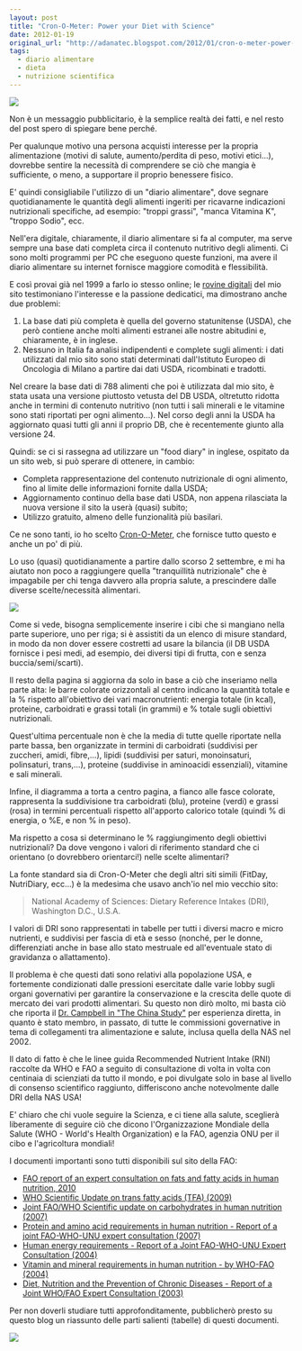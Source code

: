 ```yaml
---
layout: post
title: "Cron-O-Meter: Power your Diet with Science"
date: 2012-01-19
original_url: "http://adanatec.blogspot.com/2012/01/cron-o-meter-power-your-diet-with.html"
tags:
  - diario alimentare
  - dieta
  - nutrizione scientifica
---
```


[![](_assets/ecb10c1505c9fb22e720adff7513d29a8bfd5c86.png)](http://www.cronometer.com/)

Non è un messaggio pubblicitario, è la semplice realtà dei fatti, e nel resto del post spero di spiegare bene perché.

Per qualunque motivo una persona acquisti interesse per la propria alimentazione (motivi di salute, aumento/perdita di peso, motivi etici...), dovrebbe sentire la necessità di comprendere se ciò che mangia è sufficiente, o meno, a supportare il proprio benessere fisico.

E' quindi consigliabile l'utilizzo di un "diario alimentare", dove segnare quotidianamente le quantità degli alimenti ingeriti per ricavarne indicazioni nutrizionali specifiche, ad esempio: "troppi grassi", "manca Vitamina K", "troppo Sodio", ecc.

Nell'era digitale, chiaramente, il diario alimentare si fa al computer, ma serve sempre una base dati completa circa il contenuto nutritivo degli alimenti. Ci sono molti programmi per PC che eseguono queste funzioni, ma avere il diario alimentare su internet fornisce maggiore comodità e flessibilità.

E così provai già nel 1999 a farlo io stesso online; le [rovine digitali](http://www.adaca.it/Dieta) del mio sito testimoniano l'interesse e la passione dedicatici, ma dimostrano anche due problemi:

1. La base dati più completa è quella del governo statunitense (USDA), che però contiene anche molti alimenti estranei alle nostre abitudini e, chiaramente, è in inglese.
2. Nessuno in Italia fa analisi indipendenti e complete sugli alimenti: i dati utilizzati dal mio sito sono stati determinati dall'Istituto Europeo di Oncologia di Milano a partire dai dati USDA, ricombinati e tradotti.

Nel creare la base dati di 788 alimenti che poi è utilizzata dal mio sito, è stata usata una versione piuttosto vetusta del DB USDA, oltretutto ridotta anche in termini di contenuto nutritivo (non tutti i sali minerali e le vitamine sono stati riportati per ogni alimento...). Nel corso degli anni la USDA ha aggiornato quasi tutti gli anni il proprio DB, che è recentemente giunto alla versione 24.

Quindi: se ci si rassegna ad utilizzare un "food diary" in inglese, ospitato da un sito web, si può sperare di ottenere, in cambio:

* Completa rappresentazione del contenuto nutrizionale di ogni alimento, fino al limite delle informazioni fornite dalla USDA;
* Aggiornamento continuo della base dati USDA, non appena rilasciata la nuova versione il sito la userà (quasi) subito;
* Utilizzo gratuito, almeno delle funzionalità più basilari.

Ce ne sono tanti, io ho scelto [Cron-O-Meter](http://www.cronometer.com/), che fornisce tutto questo e anche un po' di più.

Lo uso (quasi) quotidianamente a partire dallo scorso 2 settembre, e mi ha aiutato non poco a raggiungere quella "tranquillità nutrizionale" che è impagabile per chi tenga davvero alla propria salute, a prescindere dalle diverse scelte/necessità alimentari.

[![](_assets/61d41a840defc80fade00aa663faa7f84143fe1c.png)](http://2.bp.blogspot.com/-z_hgu-YwBrE/TxgnQmRli8I/AAAAAAAAAC0/wF_a8FeEGuE/s1600/CRON-O-Meter-nutr_rid.png)

Come si vede, bisogna semplicemente inserire i cibi che si mangiano nella parte superiore, uno per riga; si è assistiti da un elenco di misure standard, in modo da non dover essere costretti ad usare la bilancia (il DB USDA fornisce i pesi medi, ad esempio, dei diversi tipi di frutta, con e senza buccia/semi/scarti).

Il resto della pagina si aggiorna da solo in base a ciò che inseriamo nella parte alta: le barre colorate orizzontali al centro indicano la quantità totale e la % rispetto all'obiettivo dei vari macronutrienti: energia totale (in kcal), proteine, carboidrati e grassi totali (in grammi) e % totale sugli obiettivi nutrizionali.

Quest'ultima percentuale non è che la media di tutte quelle riportate nella parte bassa, ben organizzate in termini di carboidrati (suddivisi per zuccheri, amidi, fibre,...), lipidi (suddivisi per saturi, monoinsaturi, polinsaturi, trans,...), proteine (suddivise in aminoacidi essenziali), vitamine e sali minerali.

Infine, il diagramma a torta a centro pagina, a fianco alle fasce colorate, rappresenta la suddivisione tra carboidrati (blu), proteine (verdi) e grassi (rosa) in termini percentuali rispetto all'apporto calorico totale (quindi % di energia, o %E, e non % in peso).

Ma rispetto a cosa si determinano le % raggiungimento degli obiettivi nutrizionali? Da dove vengono i valori di riferimento standard che ci orientano (o dovrebbero orientarci!) nelle scelte alimentari?

La fonte standard sia di Cron-O-Meter che degli altri siti simili (FitDay, NutriDiary, ecc...) è la medesima che usavo anch'io nel mio vecchio sito:

> National Academy of Sciences: Dietary Reference Intakes (DRI), Washington D.C., U.S.A.

I valori di DRI sono rappresentati in tabelle per tutti i diversi macro e micro nutrienti, e suddivisi per fascia di età e sesso (nonché, per le donne, differenziati anche in base allo stato mestruale ed all'eventuale stato di gravidanza o allattamento).

Il problema è che questi dati sono relativi alla popolazione USA, e fortemente condizionati dalle pressioni esercitate dalle varie lobby sugli organi governativi per garantire la conservazione e la crescita delle quote di mercato dei vari prodotti alimentari. Su questo non dirò molto, mi basta ciò che riporta il [Dr. Campbell in "The China Study"](http://macroedizioni.it/libri/the-china-study.php) per esperienza diretta, in quanto è stato membro, in passato, di tutte le commissioni governative in tema di collegamenti tra alimentazione e salute, inclusa quella della NAS nel 2002.

Il dato di fatto è che le linee guida Recommended Nutrient Intake (RNI) raccolte da WHO e FAO a seguito di consultazione di volta in volta con centinaia di scienziati da tutto il mondo, e poi divulgate solo in base al livello di consenso scientifico raggiunto, differiscono anche notevolmente dalle DRI della NAS USA!

E' chiaro che chi vuole seguire la Scienza, e ci tiene alla salute, sceglierà liberamente di seguire ciò che dicono l'Organizzazione Mondiale della Salute (WHO - World's Health Organization) e la FAO, agenzia ONU per il cibo e l'agricoltura mondiali!

I documenti importanti sono tutti disponibili sul sito della FAO:

* [FAO report of an expert consultation on fats and fatty acids in human nutrition, 2010](http://www.who.int/nutrition/publications/nutrientrequirements/fatsandfattyacids_humannutrition/en/index.html)
* [WHO Scientific Update on trans fatty acids (TFA) (2009)](http://www.who.int/nutrition/publications/nutrientrequirements/scientific_update_TFA/en/index.html)
* [Joint FAO/WHO Scientific update on carbohydrates in human nutrition (2007)](http://www.who.int/nutrition/publications/nutrientrequirements/scientific_update_carbohydrates/en/index.html)
* [Protein and amino acid requirements in human nutrition - Report of a joint FAO-WHO-UNU expert consultation (2007)](http://www.who.int/nutrition/publications/nutrientrequirements/WHO_TRS_935/en/index.html)
* [Human energy requirements - Report of a Joint FAO-WHO-UNU Expert Consultation (2004)](http://www.who.int/nutrition/publications/nutrientrequirements/9251052123/en/index.html)
* [Vitamin and mineral requirements in human nutrition - by WHO-FAO (2004)](http://www.who.int/nutrition/publications/micronutrients/9241546123/en/index.html)
* [Diet, Nutrition and the Prevention of Chronic Diseases - Report of a Joint WHO/FAO Expert Consultation (2003)](http://www.fao.org/DOCREP/005/AC911E/AC911E00.HTM)

Per non doverli studiare tutti approfonditamente, pubblicherò presto su questo blog un riassunto delle parti salienti (tabelle) di questi documenti.

![](https://blogger.googleusercontent.com/tracker/4481269954665011619-3925082245321024661?l=adanatec.blogspot.com)
